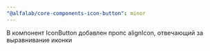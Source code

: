 ```yaml
---
"@alfalab/core-components-icon-button": minor
---
```


В компонент IconButton добавлен пропс alignIcon, отвечающий за выравнивание иконки
